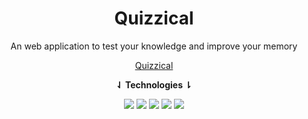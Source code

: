 <div align="center">
<h1>Quizzical</h1>

An web application to test your knowledge and improve your memory



 [Quizzical](https://quizzical.mustafakenlic.dev/)
  
  **⇃ Technologies ⇂**
   
 ![](https://img.shields.io/badge/React.js-7cc5d9?style=for-the-badge&logo=reactjs&logoColor=white)  ![](https://img.shields.io/badge/HTML5-E34F26?style=for-the-badge&logo=html5&logoColor=white)   ![](https://img.shields.io/badge/CSS3-1572B6?style=for-the-badge&logo=css3&logoColor=white)   ![](https://img.shields.io/badge/JavaScript-F7DF1E?style=for-the-badge&logo=javascript&logoColor=black)   ![](https://img.shields.io/badge/Ecma%20Script-F7DF1E?style=for-the-badge&logo=javascript&logoColor=black)
</div>
